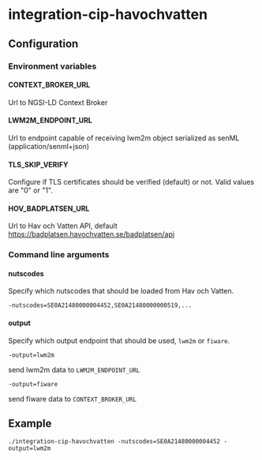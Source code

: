 # integration-cip-havochvatten

## Configuration

### Environment variables

#### CONTEXT_BROKER_URL

Url to NGSI-LD Context Broker
#### LWM2M_ENDPOINT_URL

Url to endpoint capable of receiving lwm2m object serialized as senML (application/senml+json) 

#### TLS_SKIP_VERIFY

Configure if TLS certificates should be verified (default) or not. Valid values are "0" or "1".

#### HOV_BADPLATSEN_URL

Url to Hav och Vatten API, default https://badplatsen.havochvatten.se/badplatsen/api

### Command line arguments

#### nutscodes

Specify which nutscodes that should be loaded from Hav och Vatten.

    -nutscodes=SE0A21480000004452,SE0A21480000000519,...

#### output

Specify which output endpoint that should be used, `lwm2m` or `fiware`.

    -output=lwm2m

send lwm2m data  to `LWM2M_ENDPOINT_URL`

    -output=fiware

send fiware data to `CONTEXT_BROKER_URL`

## Example

    ./integration-cip-havochvatten -nutscodes=SE0A21480000004452 -output=lwm2m

